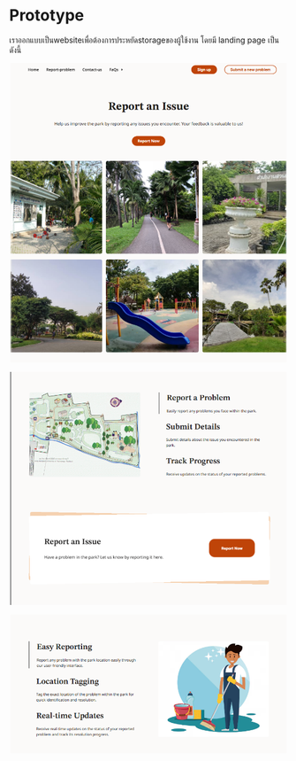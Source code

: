 # Prototype

เราออกแบบเป็นwebsiteเพื่อต้องการประหยัดstorageของผู้ใช้งาน โดยมี landing page เป็นดังนี้

<p align = "center">
  <img src="/image/landing.png" alt="" width = 500px>
</p>
<p align = "center">
  <img src="/image/land2.png" alt="" width = 500px>
</p>
<p align = "center">
  <img src="/image/land3.png" alt="" width = 500px>
</p>
